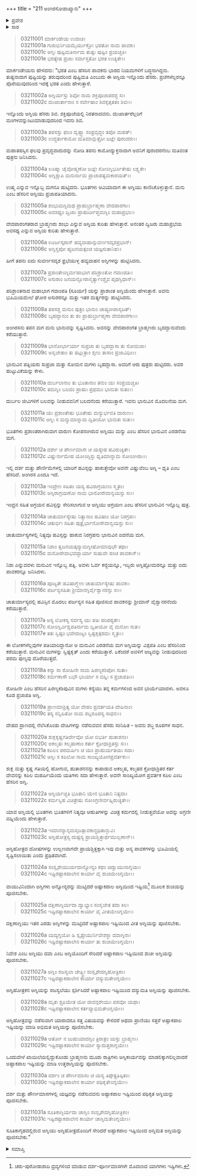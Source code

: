 +++
title = "211 ಅಂಗಿರಸೋಪಾಖ್ಯಾನಃ"
+++

<details><summary>ಪ್ರವೇಶ</summary>


।।   ಓಂ ಓಂ ನಮೋ ನಾರಾಯಣಾಯ।।   ಶ್ರೀ ವೇದವ್ಯಾಸಾಯ ನಮಃ ।।

ಶ್ರೀ ಕೃಷ್ಣದ್ವೈಪಾಯನ ವೇದವ್ಯಾಸ ವಿರಚಿತ  

**ಶ್ರೀ ಮಹಾಭಾರತ**

**ಆರಣ್ಯಕ ಪರ್ವ**

**ಮಾರ್ಕಂಡೇಯಸಮಸ್ಯಾ ಪರ್ವ**

**ಅಧ್ಯಾಯ 211**

</details>


<details><summary>ಸಾರ</summary>

ಭಾನು (ಮನು) ಸಂತತಿಯ ಅಗ್ನಿಗಳ ವರ್ಣನೆ (1-31).

</details>


> 03211001 ಮಾರ್ಕಂಡೇಯ ಉವಾಚ।  
03211001a ಗುರುಭಿರ್ನಿಯಮೈರ್ಯುಕ್ತೋ ಭರತೋ ನಾಮ ಪಾವಕಃ।  
03211001c ಅಗ್ನಿಃ ಪುಷ್ಟಿಮತಿರ್ನಾಮ ತುಷ್ಟಃ ಪುಷ್ಟಿಂ ಪ್ರಯಚ್ಚತಿ।   
03211001e ಭರತ್ಯೇಷ ಪ್ರಜಾಃ ಸರ್ವಾಸ್ತತೋ ಭರತ ಉಚ್ಯತೇ।।

ಮಾರ್ಕಂಡೇಯನು ಹೇಳಿದನು: “ಭರತ ಎಂಬ ಹೆಸರಿನ ಪಾವಕನು ಭಾರದ ನಿಯಮಗಳಿಗೆ ಬದ್ಧನಾಗಿದ್ದನು. ತುಷ್ಟನಾದಾಗ ಪುಷ್ಟಿಯನ್ನು ತರುವುದರಿಂದ ಪುಷ್ಟಿಮತಿ ಎಂಬುದು ಈ ಅಗ್ನಿಯ ಇನ್ನೊಂದು ಹೆಸರು. ಪ್ರಜೆಗಳೆಲ್ಲರನ್ನೂ ಪೊರೆಯುವುದರಿಂದ ಇದಕ್ಕೆ ಭರತ ಎಂದು ಹೇಳುತ್ತಾರೆ.

> 03211002a ಅಗ್ನಿರ್ಯಸ್ತು ಶಿವೋ ನಾಮ ಶಕ್ತಿಪೂಜಾಪರಶ್ಚ ಸಃ।  
03211002c ದುಃಖಾರ್ತಾನಾಂ ಸ ಸರ್ವೇಷಾಂ ಶಿವಕೃತ್ಸತತಂ ಶಿವಃ।।

ಇನ್ನೊಂದು ಅಗ್ನಿಯ ಹೆಸರು ಶಿವ. ಶಕ್ತಿಪೂಜೆಯಲ್ಲಿ ನಿರತನಾದವನು. ದುಃಖಾರ್ತರೆಲ್ಲರಿಗೆ ಮಂಗಳವನ್ನುಂಟುಮಾಡುವುದರಿಂದ ಇವನು ಶಿವ.

> 03211003a ತಪಸಸ್ತು ಫಲಂ ದೃಷ್ಟ್ವಾ ಸಂಪ್ರವೃದ್ಧಂ ತಪೋ ಮಹತ್।  
03211003c ಉದ್ಧರ್ತುಕಾಮೋ ಮತಿಮಾನ್ಪುತ್ರೋ ಜಜ್ಞೇ ಪುರಂದರಃ।।

ಮಹಾತಪಸ್ಸಿನ ಫಲವು ಪ್ರವೃದ್ಧವಾದುದನ್ನು ನೋಡಿ ತಪನು ಕಾಮೋದ್ಯುಕ್ತನಾದಾಗ ಅವನಿಗೆ ಪುರಂದರನೆಂಬ ಮತಿವಂತ ಪುತ್ರನು ಜನಿಸಿದನು.

> 03211004a ಊಷ್ಮಾ ಚೈವೋಷ್ಮಣೋ ಜಜ್ಞೇ ಸೋಽಗ್ನಿರ್ಭೂತೇಷು ಲಕ್ಷ್ಯತೇ।  
03211004c ಅಗ್ನಿಶ್ಚಾಪಿ ಮನುರ್ನಾಮ ಪ್ರಾಜಾಪತ್ಯಮಕಾರಯತ್।।

ಉಷ್ಮ ಎನ್ನುವ ಇನ್ನೊಬ್ಬ ಮಗನೂ ಹುಟ್ಟಿದನು. ಭೂತಗಳು ಆವಿಯಾದಾಗ ಈ ಅಗ್ನಿಯು ಕಾಣಿಸಿಕೊಳ್ಳುತ್ತಾನೆ. ಮನು ಎಂಬ ಹೆಸರಿನ ಅಗ್ನಿಯು ಪ್ರಜಾಪತಿಯಾದನು.

> 03211005a ಶಂಭುಮಗ್ನಿಮಥ ಪ್ರಾಹುರ್ಬ್ರಾಹ್ಮಣಾ ವೇದಪಾರಗಾಃ।  
03211005c ಆವಸಥ್ಯಂ ದ್ವಿಜಾಃ ಪ್ರಾಹುರ್ದೀಪ್ತಮಗ್ನಿಂ ಮಹಾಪ್ರಭಂ।।

ವೇದಪಾರಂಗತರಾದ ಬ್ರಾಹ್ಮಣರು ಶಂಭು ಎನ್ನುವ ಅಗ್ನಿಯ ಕುರಿತು ಹೇಳುತ್ತಾರೆ. ಅನಂತರ ದ್ವಿಜರು ಮಹಾಪ್ರಭೆಯ ಅವಸಥ್ಯ ಎನ್ನುವ ಅಗ್ನಿಯ ಕುರಿತು ಹೇಳುತ್ತಾರೆ.

> 03211006a ಊರ್ಜಸ್ಕರಾನ್ ಹವ್ಯವಾಹಾನ್ಸುವರ್ಣಸದೃಶಪ್ರಭಾನ್।   
03211006c ಅಗ್ನಿಸ್ತಪೋ ಹ್ಯಜನಯತ್ಪಂಚ ಯಜ್ಞಸುತಾನಿಹ।।

ಹೀಗೆ ತಪನು ಐದು ಸುವರ್ಣಸದೃಶ ಫ್ರಭೆಯುಳ್ಳ ಹವ್ಯವಾಹನ ಅಗ್ನಿಗಳನ್ನು ಹುಟ್ಟಿಸಿದನು.

> 03211007a ಪ್ರಶಾಂತೇಽಗ್ನಿರ್ಮಹಾಭಾಗ ಪರಿಶ್ರಾಂತೋ ಗವಾಂಪತಿಃ।  
03211007c ಅಸುರಾಂ ಜನಯನ್ಘೋರಾನ್ಮರ್ತ್ಯಾಂಶ್ಚೈವ ಪೃಥಗ್ವಿಧಾನ್।।

ಪರಿಶ್ರಾಂತನಾದ ಮಹಾಭಾಗ ಗವಾಂಪತಿ (ಸೂರ್ಯ) ಯನ್ನು ಪ್ರಾಶಾಂತ ಅಗ್ನಿಯೆಂದು ಹೇಳುತ್ತಾರೆ. ಅವನು ಭೂಮಿಯಮೇಲೆ ಘೋರ ಅಸುರರನ್ನೂ ಮತ್ತು ಇತರ ಮರ್ತ್ಯರನ್ನು ಹುಟ್ಟಿಸಿದನು.

> 03211008a ತಪಸಶ್ಚ ಮನುಂ ಪುತ್ರಂ ಭಾನುಂ ಚಾಪ್ಯಂಗಿರಾಸೃಜತ್।  
03211008c ಬೃಹದ್ಭಾನುಂ ತು ತಂ ಪ್ರಾಹುರ್ಬ್ರಾಹ್ಮಣಾ ವೇದಪಾರಗಾಃ।।

ಅಂಗಿರಸನು ತಪನ ಮಗ ಮನು ಭಾನುವನ್ನು ಸೃಷ್ಟಿಸಿದನು. ಅವನನ್ನು ವೇದಪಾರಂಗತ ಬ್ರಾಹ್ಮಣರು ಬೃದದ್ಭಾನುವೆಂದು ಕರೆಯುತ್ತಾರೆ.

> 03211009a ಭಾನೋರ್ಭಾರ್ಯಾ ಸುಪ್ರಜಾ ತು ಬೃಹದ್ಭಾಸಾ ತು ಸೋಮಜಾ।  
03211009c ಅಸೃಜೇತಾಂ ತು ಷಟ್ಪುತ್ರಾಂ ಶೃಣು ತಾಸಾಂ ಪ್ರಜಾವಿಧಿಂ।।

ಭಾನುವಿನ ಪತ್ನಿಯರು ಸುಪ್ರಜಾ ಮತ್ತು ಸೋಮನ ಮಗಳು ಬೃಹದ್ಭಾಸಾ. ಅವರಿಗೆ ಆರು ಪುತ್ರರು ಹುಟ್ಟಿದರು. ಅವರ ಹುಟ್ಟುವಿಕೆಯನ್ನು ಕೇಳು.

> 03211010a ದುರ್ಬಲಾನಾಂ ತು ಭೂತಾನಾಂ ತನುಂ ಯಃ ಸಂಪ್ರಯಚ್ಚತಿ।  
03211010c ತಮಗ್ನಿಂ ಬಲದಂ ಪ್ರಾಹುಃ ಪ್ರಥಮಂ ಭಾನುತಃ ಸುತಂ।।

ದುರ್ಬಲ ಜೀವಿಗಳಿಗೆ ಬಲವನ್ನು ನೀಡುವವನಿಗೆ ಬಲದನೆಂದು ಕರೆಯುತ್ತಾರೆ. ಇವನು ಭಾನುವಿನ ಮೊದಲನೆಯ ಮಗ.

> 03211011a ಯಃ ಪ್ರಶಾಂತೇಷು ಭೂತೇಷು ಮನ್ಯುರ್ಭವತಿ ದಾರುಣಃ।  
03211011c ಅಗ್ನಿಃ ಸ ಮನ್ಯುಮಾನ್ನಾಮ ದ್ವಿತೀಯೋ ಭಾನುತಃ ಸುತಃ।।

ಭೂತಗಳು ಪ್ರಶಾಂತರಾಗಿರುವಾಗ ದಾರುಣ ಕೋಪನಾಗಿರುವ ಅಗ್ನಿಯು ಮನ್ಯು ಎಂಬ ಹೆಸರಿನ ಭಾನುವಿನ ಎರಡನೆಯ ಮಗ.

> 03211012a ದರ್ಶೇ ಚ ಪೌರ್ಣಮಾಸೇ ಚ ಯಸ್ಯೇಹ ಹವಿರುಚ್ಯತೇ।  
03211012c ವಿಷ್ಣುರ್ನಾಮೇಹ ಯೋಽಗ್ನಿಸ್ತು ಧೃತಿಮಾನ್ನಾಮ ಸೋಽಂಗಿರಾಃ।।

ಇಲ್ಲಿ ದರ್ಶ ಮತ್ತು ಪೌರ್ಣಿಮೆಗಳಲ್ಲಿ ಯಾರಿಗೆ ಹವಿಸ್ಸನ್ನು ಹಾಕುತ್ತೇವೋ ಅವನೇ ವಿಷ್ಣುವೆಂಬ ಅಗ್ನಿ – ಧೃತಿ ಎಂಬ ಹೆಸರಿದೆ. ಅಂಗಿರಸ ಎಂದೂ ಇದೆ.

> 03211013a ಇಂದ್ರೇಣ ಸಹಿತಂ ಯಸ್ಯ ಹವಿರಾಗ್ರಯಣಂ ಸ್ಮೃತಂ।   
03211013c ಅಗ್ನಿರಾಗ್ರಯಣೋ ನಾಮ ಭಾನೋರೇವಾನ್ವಯಸ್ತು ಸಃ।।

ಇಂದ್ರನ ಸಹಿತ ಅಗ್ರಯನ ಹವಿಸ್ಸನ್ನು ಸೇರಿಸಲಾಗುವ ಆ ಅಗ್ನಿಯು ಅಗ್ರಯಣ ಎಂಬ ಹೆಸರಿನ ಭಾನುವಿನ ಇನ್ನೊಬ್ಬ ಪುತ್ರ.

> 03211014a ಚಾತುರ್ಮಾಸ್ಯೇಷು ನಿತ್ಯಾನಾಂ ಹವಿಷಾಂ ಯೋ ನಿರಗ್ರಹಃ।  
03211014c ಚತುರ್ಭಿಃ ಸಹಿತಃ ಪುತ್ರೈರ್ಭಾನೋರೇವಾನ್ವಯಸ್ತು ಸಃ।।

ಚಾತುರ್ಮಾಸ್ಯಗಳಲ್ಲಿ ನಿತ್ಯವೂ ಹವಿಸ್ಸನ್ನು ಹಾಕುವ ನಿರಗ್ರಹನು ಭಾನುವಿನ ಐದನೆಯ ಮಗ.

> 03211015a ನಿಶಾಂ ತ್ವಜನಯತ್ಕನ್ಯಾಮಗ್ನೀಷೋಮಾವುಭೌ ತಥಾ।  
03211015c ಮನೋರೇವಾಭವದ್ಭಾರ್ಯಾ ಸುಷುವೇ ಪಂಚ ಪಾವಕಾನ್।।

ನಿಶಾ ಎನ್ನುವವಳು ಮನುವಿನ ಇನ್ನೊಬ್ಬ ಪತ್ನಿ. ಅವಳು ಓರ್ವ ಕನ್ಯೆಯನ್ನೂ, ಇಬ್ಬರು ಅಗ್ನಿಷ್ಟೋಮರನ್ನೂ ಮತ್ತು ಐದು ಪಾವಕರನ್ನೂ ಜನಿಸಿದಳು.

> 03211016a ಪೂಜ್ಯತೇ ಹವಿಷಾಗ್ರ್ಯೇಣ ಚಾತುರ್ಮಾಸ್ಯೇಷು ಪಾವಕಃ।  
03211016c ಪರ್ಜನ್ಯಸಹಿತಃ ಶ್ರೀಮಾನಗ್ನಿರ್ವೈಶ್ವಾನರಸ್ತು ಸಃ।।

ಚಾತುರ್ಮಾಸ್ಯದಲ್ಲಿ ಹವಿಸ್ಸಿನ ಮೊದಲು ಪರ್ಜನ್ಯನ ಸಹಿತ ಪೂಜಿಸುವ ಪಾವಕನನ್ನು ಶ್ರೀಮಾನ್ ವೈಶ್ವಾನರನೆಂದು ಕರೆಯುತ್ತಾರೆ.

> 03211017a ಅಸ್ಯ ಲೋಕಸ್ಯ ಸರ್ವಸ್ಯ ಯಃ ಪತಿಃ ಪರಿಪಠ್ಯತೇ।  
03211017c ಸೋಽಗ್ನಿರ್ವಿಶ್ವಪತಿರ್ನಾಮ ದ್ವಿತೀಯೋ ವೈ ಮನೋಃ ಸುತಃ।  
03211017e ತತಃ ಸ್ವಿಷ್ಟಂ ಭವೇದಾಜ್ಯಂ ಸ್ವಿಷ್ಟಕೃತ್ಪರಮಃ ಸ್ಮೃತಃ।।

ಈ ಲೋಕಗಳೆಲ್ಲವುಗಳ ಪತಿಯಾರಿದ್ದಾನೋ ಆ ಮನುವಿನ ಎರಡನೆಯ ಮಗ ಅಗ್ನಿಯನ್ನು ವಿಶ್ಪಪತಿ ಎಂಬ ಹೆಸರಿನಿಂದ ಕರೆಯುತ್ತಾರೆ. ಮನುವಿನ ಮಗಳನ್ನು ಸ್ವಿಷ್ಟಕೃತ್ ಎಂದು ಕರೆಯುತ್ತಾರೆ. ಏಕೆಂದರೆ ಅವಳಿಗೆ ಆಜ್ಯವನ್ನು ನೀಡುವುದರಿಂದ ಪರಮ ಪುಣ್ಯವು ದೊರೆಯುತ್ತದೆ.

> 03211018a ಕನ್ಯಾ ಸಾ ರೋಹಿಣೀ ನಾಮ ಹಿರಣ್ಯಕಶಿಪೋಃ ಸುತಾ।  
03211018c ಕರ್ಮಣಾಸೌ ಬಭೌ ಭಾರ್ಯಾ ಸ ವಹ್ನಿಃ ಸ ಪ್ರಜಾಪತಿಃ।।

ರೋಹಿಣೀ ಎಂಬ ಹೆಸರಿನ ಹಿರಣ್ಯಕಶಿಪುವಿನ ಮಗಳು ಕನ್ಯೆಯು ತನ್ನ ಕರ್ಮಗಳಿಂದ ಅವನ ಭಾರ್ಯೆಯಾದಳು. ಅವಳೂ ಕೂಡ ಪ್ರಜಾಪತಿ ಅಗ್ನಿ.

> 03211019a ಪ್ರಾಣಮಾಶ್ರಿತ್ಯ ಯೋ ದೇಹಂ ಪ್ರವರ್ತಯತಿ ದೇಹಿನಾಂ।  
03211019c ತಸ್ಯ ಸನ್ನಿಹಿತೋ ನಾಮ ಶಬ್ದರೂಪಸ್ಯ ಸಾಧನಃ।।

ದೇಹದ ಪ್ರಾಣದಲ್ಲಿ ನೆಲೆಸಿಕೊಂಡು ದೇಹಿಗಳನ್ನು ನಡೆಸುವವನ ಹೆಸರು ಸಂನಿಹಿತ - ಅವನು ಶಬ್ಧ ರೂಪಗಳ ಸಾಧನ.

> 03211020a ಶುಕ್ಲಕೃಷ್ಣಗತಿರ್ದೇವೋ ಯೋ ಬಿಭರ್ತಿ ಹುತಾಶನಂ।  
03211020c ಅಕಲ್ಮಷಃ ಕಲ್ಮಷಾಣಾಂ ಕರ್ತಾ ಕ್ರೋಧಾಶ್ರಿತಸ್ತು ಸಃ।।  
03211021a ಕಪಿಲಂ ಪರಮರ್ಷಿಂ ಚ ಯಂ ಪ್ರಾಹುರ್ಯತಯಃ ಸದಾ।  
03211021c ಅಗ್ನಿಃ ಸ ಕಪಿಲೋ ನಾಮ ಸಾಂಖ್ಯಯೋಗಪ್ರವರ್ತಕಃ।।

ಶುಕ್ಲ ಮತ್ತು ಕೃಷ್ಣ ಗತಿಯಲ್ಲಿ ಹೋಗುವ, ಹುತಾಶನನನ್ನು ಕಾಪಾಡುವ ಅಕಲ್ಮಷ, ಕಲ್ಮಷರ ಕ್ರೋಧಾಶ್ರಿತರ ಕರ್ತ ದೇವನನ್ನು ಕಪಿಲ ಮಹರ್ಷಿಯೆಂದು ಯತಿಗಳು ಸದಾ ಹೇಳುತ್ತಾರೆ. ಅವನೇ ಸಾಂಖ್ಯಯೋಗ ಪ್ರವರ್ತಕ ಕಪಿಲ ಎಂಬ ಹೆಸರಿನ ಅಗ್ನಿ.

> 03211022a ಅಗ್ನಿರ್ಯಚ್ಚತಿ ಭೂತಾನಿ ಯೇನ ಭೂತಾನಿ ನಿತ್ಯದಾ।  
03211022c ಕರ್ಮಸ್ವಿಹ ವಿಚಿತ್ರೇಷು ಸೋಽಗ್ರಣೀರ್ವಹ್ನಿರುಚ್ಯತೇ।।

ಯಾವ ಅಗ್ನಿಯಲ್ಲಿ ಭೂತಗಳು ಭೂತಗಳಿಗೆ ನಿತ್ಯವೂ ಆಹುತಿಗಳನ್ನು ವಿಚಿತ್ರ ಕರ್ಮದಲ್ಲಿ ನೀಡುತ್ತವೆಯೋ ಅದನ್ನು ಅಗ್ರಣೀ ವಹ್ನಿಯೆಂದು ಹೇಳುತ್ತಾರೆ.

> 03211023a ಇಮಾನನ್ಯಾನ್ಸಮಸೃಜತ್ಪಾವಕಾನ್ಪ್ರಥಿತಾನ್ಭುವಿ।   
03211023c ಅಗ್ನಿಹೋತ್ರಸ್ಯ ದುಷ್ಟಸ್ಯ ಪ್ರಾಯಶ್ಚಿತ್ತಾರ್ಥಮುಲ್ಬಣಾನ್।।

ಅಗ್ನಿಹೋತ್ರದ ದೋಷಗಳನ್ನು ಉಲ್ಬಣವಾಗದೇ ಪ್ರಾಯಶ್ಚಿತ್ತಕ್ಕಾಗಿ ಇವು ಮತ್ತು ಅನ್ಯ ಪಾವಕಗಳನ್ನು ಭೂಮಿಯಲ್ಲಿ ಸೃಷ್ಟಿಸಲಾಯಿತು ಎಂದು ಪ್ರಥಿತವಾಗಿದೆ.

> 03211024a ಸಂಸ್ಪೃಶೇಯುರ್ಯದಾನ್ಯೋನ್ಯಂ ಕಥಂ ಚಿದ್ವಾಯುನಾಗ್ನಯಃ।  
03211024c ಇಷ್ಟಿರಷ್ಟಾಕಪಾಲೇನ ಕಾರ್ಯಾ ವೈ ಶುಚಯೇಽಗ್ನಯೇ।।

ವಾಯುವಿನಿಂದಾಗಿ ಅಗ್ನಿಗಳು ಅನ್ಯೋನ್ಯರನ್ನು ಮುಟ್ಟಿದರೆ ಅಷ್ಟಾಕಪಾಲ ಅಗ್ನಿಯಿಂದ ಇಷ್ಟಿಯ[^1] ಮೂಲಕ ಶುಚಿಯನ್ನು ಪೂಜಿಸಬೇಕು.

> 03211025a ದಕ್ಷಿಣಾಗ್ನಿರ್ಯದಾ ದ್ವಾಭ್ಯಾಂ ಸಂಸೃಜೇತ ತದಾ ಕಿಲ।  
03211025c ಇಷ್ಟಿರಷ್ಟಾಕಪಾಲೇನ ಕಾರ್ಯಾ ವೈ ವೀತಯೇಽಗ್ನಯೇ।।

ದಕ್ಷಿಣಾಗ್ನಿಯು ಇತರ ಎರಡು ಅಗ್ನಿಗಳನ್ನು ಮುಟ್ಟಿದರೆ ಅಷ್ಟಾಕಪಾಲ ಇಷ್ಟಿಯಿಂದ ವೀತ ಅಗ್ನಿಯನ್ನು ಪೂಜಿಸಬೇಕು.

> 03211026a ಯದ್ಯಗ್ನಯೋ ಹಿ ಸ್ಪೃಶ್ಯೇಯುರ್ನಿವೇಶಸ್ಥಾ ದವಾಗ್ನಿನಾ।   
03211026c ಇಷ್ಟಿರಷ್ಟಾಕಪಾಲೇನ ಕಾರ್ಯಾ ತು ಶುಚಯೇಽಗ್ನಯೇ।।

ನಿವೇಶ ಎಂಬ ಅಗ್ನಿಯು ದವಾ ಎಂಬ ಅಗ್ನಿಯೊಂದಿಗೆ ಸೇರಿದರೆ ಅಷ್ಟಾಕಪಾಲ ಇಷ್ಟಿಯಿಂದ ಶುಚೀ ಅಗ್ನಿಯನ್ನು ಪೂಜಿಸಬೇಕು.

> 03211027a ಅಗ್ನಿಂ ರಜಸ್ವಲಾ ಚೇತ್ಸ್ತ್ರೀ ಸಂಸ್ಪೃಶೇದಗ್ನಿಹೋತ್ರಿಕಂ।  
03211027c ಇಷ್ಟಿರಷ್ಟಾಕಪಾಲೇನ ಕಾರ್ಯಾ ದಸ್ಯುಮತೇಽಗ್ನಯೇ।।

ಅಗ್ನಿಹೋತ್ರಕನ ಅಗ್ನಿಯನ್ನು ರಜಸ್ವಲೆಯು ಸ್ಪರ್ಶಿಸಿದರೆ ಅಷ್ಟಾಕಪಾಲ ಇಷ್ಟಿಯಿಂದ ದಸ್ಯುಮತಿ ಅಗ್ನಿಯನ್ನು ಪೂಜಿಸಬೇಕು.

> 03211028a ಮೃತಃ ಶ್ರೂಯೇತ ಯೋ ಜೀವನ್ಪರೇಯುಃ ಪಶವೋ ಯಥಾ।  
03211028c ಇಷ್ಟಿರಷ್ಟಾಕಪಾಲೇನ ಕರ್ತವ್ಯಾಭಿಮತೇಽಗ್ನಯೇ।।

ಅಗ್ನಿಹೋತ್ರವನ್ನು ನಡೆಸುವಾಗ ಯಾರಾದರೂ ಸತ್ತ ವಿಷಯವನ್ನು ಕೇಳಿದರೆ ಅಥವಾ ಪ್ರಾಣಿಯು ಸತ್ತರೆ ಅಷ್ಟಾಕಪಾಲ ಇಷ್ಟಿಯನ್ನು ಮಾಡಿ ಅಭಿಮತ ಅಗ್ನಿಯನ್ನು ಪೂಜಿಸಬೇಕು.

> 03211029a ಆರ್ತೋ ನ ಜುಹುಯಾದಗ್ನಿಂ ತ್ರಿರಾತ್ರಂ ಯಸ್ತು ಬ್ರಾಹ್ಮಣಃ।   
03211029c ಇಷ್ಟಿರಷ್ಟಾಕಪಾಲೇನ ಕಾರ್ಯಾ ಸ್ಯಾದುತ್ತರಾಗ್ನಯೇ।।

ಒಂದುವೇಳೆ ಖಾಯಿಲೆಯಲ್ಲಿದ್ದುಕೊಂಡು ಬ್ರಾಹ್ಮಣನು ಮೂರು ರಾತ್ರಿಗಳು ಅಗ್ನಿಕಾರ್ಯವನ್ನು ಮಾಡಲಿಕ್ಕಾಗಲಿಲ್ಲವಾದರೆ ಅಷ್ಟಾಕಪಾಲ ಇಷ್ಟಿಯನ್ನು ಮಾಡಿ ಉತ್ತರಾಗ್ನಿಯನ್ನು ಪೂಜಿಸಬೇಕು.

> 03211030a ದರ್ಶಂ ಚ ಪೌರ್ಣಮಾಸಂ ಚ ಯಸ್ಯ ತಿಷ್ಠೇತ್ಪ್ರತಿಷ್ಠಿತಂ।  
03211030c ಇಷ್ಟಿರಷ್ಟಾಕಪಾಲೇನ ಕಾರ್ಯಾ ಪಥಿಕೃತೇಽಗ್ನಯೇ।।

ದರ್ಶ ಮತ್ತು ಪೌರ್ಣಮಾಸಗಳಲ್ಲಿ ಯಜ್ಞವನ್ನು ನಡೆಸುವವನು ಅಷ್ಟಾಕಪಾಲ ಇಷ್ಟಿಯಿಂದ ಪಥಿಕೃತ ಅಗ್ನಿಯನ್ನು ಪೂಜಿಸಬೇಕು.

> 03211031a ಸೂತಿಕಾಗ್ನಿರ್ಯದಾ ಚಾಗ್ನಿಂ ಸಂಸ್ಪೃಶೇದಗ್ನಿಹೋತ್ರಿಕಂ।  
03211031c ಇಷ್ಟಿರಷ್ಟಾಕಪಾಲೇನ ಕಾರ್ಯಾ ಚಾಗ್ನಿಮತೇಽಗ್ನಯೇ।।

ಸೂತಿಕಾಗೃಹದಲ್ಲಿರುವ ಅಗ್ನಿಯು ಅಗ್ನಿಹೋತ್ರದೊಂದಿಗೆ ಸೇರಿದರೆ ಅಷ್ಟಾಕಪಾಲ ಇಷ್ಟಿಯಿಂದ ಅಗ್ನಿಮತ ಅಗ್ನಿಯನ್ನು ಪೂಜಿಸಬೇಕು.”


<details><summary>ಸಮಾಪ್ತಿ</summary>


ಇತಿ ಶ್ರೀ ಮಹಾಭಾರತೇ ಆರಣ್ಯಕ ಪರ್ವಣಿ ಮಾರ್ಕಂಡೇಯಸಮಸ್ಯಾ ಪರ್ವಣಿ ಅಂಗಿರಸೋಪಾಖ್ಯಾನೇ ಏಕಾದಶಾಧಿಕದ್ವಿಶತತಮೋಽಧ್ಯಾಯಃ।  
ಇದು ಮಹಾಭಾರತದ ಆರಣ್ಯಕ ಪರ್ವದಲ್ಲಿ ಮಾರ್ಕಂಡೇಯಸಮಸ್ಯಾ ಪರ್ವದಲ್ಲಿ ಅಂಗಿರಸೋಪಾಖ್ಯಾನದಲ್ಲಿ ಇನ್ನೂರಾಹನ್ನೊಂದನೆಯ ಅಧ್ಯಾಯವು.


</details>

[^1]: ಚರು-ಪುರೋಡಾಶಾದಿ ದ್ರವ್ಯಗಳಿಂದ ಮಾಡುವ ದರ್ಶ-ಪೂರ್ಣಮಾಸಗಳೇ ಮೊದಲಾದ ಯಾಗಗಳು ಇಷ್ಟಿಗಳು. 